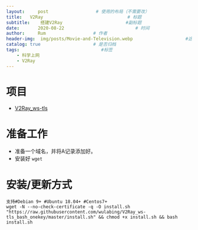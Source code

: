 ```yaml
---
layout:     post                  # 使用的布局（不需要改）
title:   V2Ray                                # 标题 
subtitle:    搭建V2Ray                        #副标题
date:       2020-08-22                           # 时间
author:     Rum                  # 作者
header-img:  img/posts/Movie-and-Television.webp                    #这篇文章标题背景图片
catalog: true                    # 是否归档
tags:                               #标签
    - 科学上网
    - V2Ray
---
```


# 项目

- [V2Ray_ws-tls](https://github.com/wulabing/V2Ray_ws-tls_bash_onekey)

# 准备工作
- 准备一个域名，并将A记录添加好。
- 安装好 `wget`
# 安装/更新方式

```
支持#Debian 9+ #Ubuntu 18.04+ #Centos7+
wget -N --no-check-certificate -q -O install.sh "https://raw.githubusercontent.com/wulabing/V2Ray_ws-tls_bash_onekey/master/install.sh" && chmod +x install.sh && bash install.sh
```
